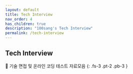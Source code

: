 ```yaml
---
layout: default
title: Tech Interview
nav_order: 4
has_children: true
description: "100sang's Tech Interview"
permalink: /tech-interview
---
```


## Tech Interview

📝 기술 면접 및 온라인 코딩 테스트 자료모음
{: .fs-3 .pt-2 .pb-3 }